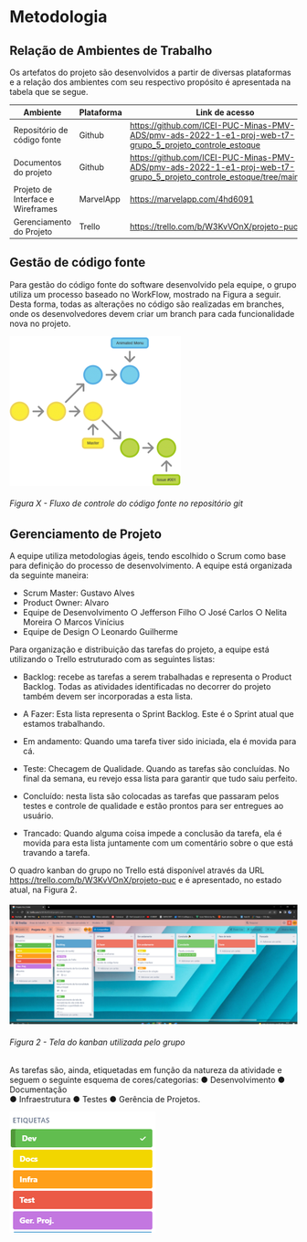 # Metodologia

## Relação de Ambientes de Trabalho
Os artefatos do projeto são desenvolvidos a partir de diversas plataformas e a relação dos ambientes com seu respectivo propósito é apresentada na tabela que se segue. 

| Ambiente                          | Plataforma | Link de acesso                                                                                                          |
| --------------------------------- | ---------- | ----------------------------------------------------------------------------------------------------------------------- |
| Repositório de código fonte       | Github     | https://github.com/ICEI-PUC-Minas-PMV-ADS/pmv-ads-2022-1-e1-proj-web-t7-grupo_5_projeto_controle_estoque                |
| Documentos do projeto             | Github     | https://github.com/ICEI-PUC-Minas-PMV-ADS/pmv-ads-2022-1-e1-proj-web-t7-grupo_5_projeto_controle_estoque/tree/main/docs |
| Projeto de Interface e Wireframes | MarvelApp  | https://marvelapp.com/4hd6091                                                                                           |
| Gerenciamento do Projeto          | Trello     | https://trello.com/b/W3KvVOnX/projeto-puc                                                                               |



## Gestão de código fonte
Para gestão do código fonte do software desenvolvido pela equipe, o grupo utiliza um processo baseado no WorkFlow, mostrado na Figura a seguir. Desta forma, todas as alterações no código são realizadas em branches, onde os desenvolvedores devem criar um branch para cada funcionalidade nova no projeto.


<img src="img/Workflow.png">


###### Figura X - Fluxo de controle do código fonte no repositório git









## Gerenciamento de Projeto

A equipe utiliza metodologias ágeis, tendo escolhido o Scrum como base para definição do processo de desenvolvimento.
A equipe está organizada da seguinte maneira:
-	Scrum Master: Gustavo Alves
-	Product Owner: Alvaro
-	Equipe de Desenvolvimento
○	    Jefferson Filho
○	    José Carlos
○	    Nelita Moreira
○	    Marcos Vinícius
-	Equipe de Design
○	Leonardo Guilherme

Para organização e distribuição das tarefas do projeto, a equipe está utilizando o Trello estruturado com as seguintes listas: 
-	Backlog: recebe as tarefas a serem trabalhadas e representa o Product Backlog. Todas as atividades identificadas no decorrer do projeto também devem ser incorporadas a esta lista.

-	A Fazer: Esta lista representa o Sprint Backlog. Este é o Sprint atual que estamos trabalhando.

-	Em andamento: Quando uma tarefa tiver sido iniciada, ela é movida para cá.

-	Teste: Checagem de Qualidade. Quando as tarefas são concluídas. No final da semana, eu revejo essa lista para garantir que tudo saiu perfeito.

-	Concluído: nesta lista são colocadas as tarefas que passaram pelos testes e controle de qualidade e estão prontos para ser entregues ao usuário.

-	Trancado: Quando alguma coisa impede a conclusão da tarefa, ela é movida para esta lista juntamente com um comentário sobre o que está travando a tarefa.

O quadro kanban do grupo no Trello está disponível através da URL https://trello.com/b/W3KvVOnX/projeto-puc e é apresentado, no estado atual, na Figura 2.


<img src="img/Kanban.png">

###### Figura 2 - Tela do kanban utilizada pelo grupo


As tarefas são, ainda, etiquetadas em função da natureza da atividade e seguem o seguinte esquema de cores/categorias:
●	Desenvolvimento 
●	Documentação                                 
●	Infraestrutura
●	Testes
●	Gerência de Projetos.

<img src="img/Etiquetas.png">



